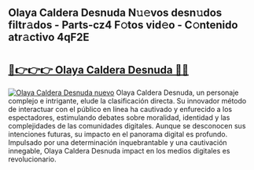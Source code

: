 ## Olaya Caldera Desnuda N𝚞𝚎vos desn𝚞dos filtr𝚊dos - Parts-cz4 F𝚘tos vid𝚎o - C𝚘ntenido atr𝚊ctivo 4qF2E

# <h2><a href="http://mb5qnf.tromn.icu/?c=Olaya+Caldera+Desnuda">🔗👉👉👉 Olaya Caldera Desnuda 🔗🔗</a></h2>

[![Olaya Caldera Desnuda nuevo](https://i.imgur.com/pEAQMta.gif)](http://mb5qnf.tromn.icu/?c=Olaya+Caldera+Desnuda)
Olaya Caldera Desnuda, un personaje complejo e intrigante, elude la clasificación directa. Su innovador método de interactuar con el público en línea ha cautivado y enfurecido a los espectadores, estimulando debates sobre moralidad, identidad y las complejidades de las comunidades digitales. Aunque se desconocen sus intenciones futuras, su impacto en el panorama digital es profundo. Impulsado por una determinación inquebrantable y una cautivación innegable, Olaya Caldera Desnuda impact en los medios digitales es revolucionario.
